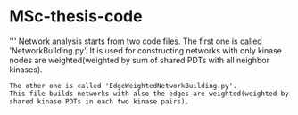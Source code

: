 # MSc-thesis-code
''' Network analysis starts from two code files.
    The first one is called 'NetworkBuilding.py’.
    It is used for constructing networks with only kinase nodes are weighted(weighted by sum of shared PDTs with all neighbor kinases).
    
    The other one is called 'EdgeWeightedNetworkBuilding.py'.
    This file builds networks with also the edges are weighted(weighted by shared kinase PDTs in each two kinase pairs). 
